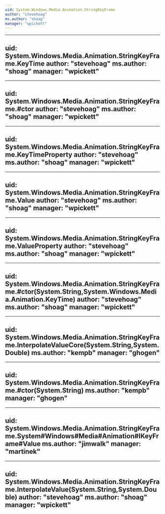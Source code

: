 ```yaml
---
uid: System.Windows.Media.Animation.StringKeyFrame
author: "stevehoag"
ms.author: "shoag"
manager: "wpickett"
---
```


---
uid: System.Windows.Media.Animation.StringKeyFrame.KeyTime
author: "stevehoag"
ms.author: "shoag"
manager: "wpickett"
---

---
uid: System.Windows.Media.Animation.StringKeyFrame.#ctor
author: "stevehoag"
ms.author: "shoag"
manager: "wpickett"
---

---
uid: System.Windows.Media.Animation.StringKeyFrame.KeyTimeProperty
author: "stevehoag"
ms.author: "shoag"
manager: "wpickett"
---

---
uid: System.Windows.Media.Animation.StringKeyFrame.Value
author: "stevehoag"
ms.author: "shoag"
manager: "wpickett"
---

---
uid: System.Windows.Media.Animation.StringKeyFrame.ValueProperty
author: "stevehoag"
ms.author: "shoag"
manager: "wpickett"
---

---
uid: System.Windows.Media.Animation.StringKeyFrame.#ctor(System.String,System.Windows.Media.Animation.KeyTime)
author: "stevehoag"
ms.author: "shoag"
manager: "wpickett"
---

---
uid: System.Windows.Media.Animation.StringKeyFrame.InterpolateValueCore(System.String,System.Double)
ms.author: "kempb"
manager: "ghogen"
---

---
uid: System.Windows.Media.Animation.StringKeyFrame.#ctor(System.String)
ms.author: "kempb"
manager: "ghogen"
---

---
uid: System.Windows.Media.Animation.StringKeyFrame.System#Windows#Media#Animation#IKeyFrame#Value
ms.author: "jimwalk"
manager: "martinek"
---

---
uid: System.Windows.Media.Animation.StringKeyFrame.InterpolateValue(System.String,System.Double)
author: "stevehoag"
ms.author: "shoag"
manager: "wpickett"
---

